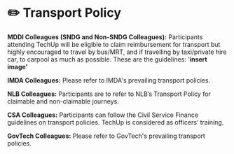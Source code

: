 # ✏️ Transport Policy

**MDDI Colleagues (SNDG and Non-SNDG Colleagues):** Participants attending TechUp will be eligible to claim reimbursement for transport but highly encouraged to travel by bus/MRT, and if travelling by taxi/private hire car, to carpool as much as possible. These are the guidelines: '**insert image'**

**IMDA Colleagues:** Please refer to IMDA's prevailing transport policies.

**NLB Colleagues:**  Participants are to refer to NLB’s Transport Policy for claimable and non-claimable journeys.

**CSA Colleagues:** Participants can follow the Civil Service Finance guidelines on transport policies. TechUp is considered as officers’ training.

**GovTech Colleagues:** Please refer to GovTech's prevailing transport policies.
